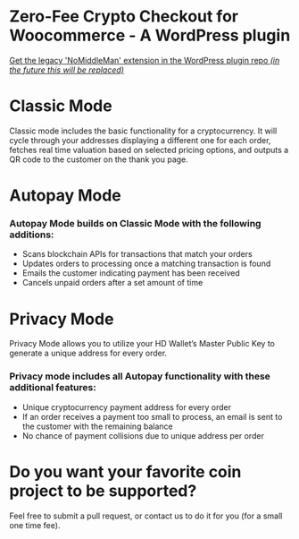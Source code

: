 # Zero-Fee Crypto Checkout for Woocommerce - A WordPress plugin

[Get the legacy 'NoMiddleMan' extension in the WordPress plugin repo *(in the future this will be replaced)*](https://wordpress.org/plugins/nomiddleman-crypto-payments-for-woocommerce/)

Classic Mode
============
Classic mode includes the basic functionality for a cryptocurrency. It will cycle through your addresses displaying a different one for each order, fetches real time valuation based on selected pricing options, and outputs a QR code to the customer on the thank you page.

Autopay Mode
============
### Autopay Mode builds on Classic Mode with the following additions:

- Scans blockchain APIs for transactions that match your orders
- Updates orders to processing once a matching transaction is found
- Emails the customer indicating payment has been received
- Cancels unpaid orders after a set amount of time

Privacy Mode
============
Privacy Mode allows you to utilize your HD Wallet’s Master Public Key to generate a unique address for every order.

### Privacy mode includes all Autopay functionality with these additional features:

- Unique cryptocurrency payment address for every order
- If an order receives a payment too small to process, an email is sent to the customer with the remaining balance
- No chance of payment collisions due to unique address per order

Do you want your favorite coin project to be supported? 
============
Feel free to submit a pull request, or contact us to do it for you (for a small one time fee).
